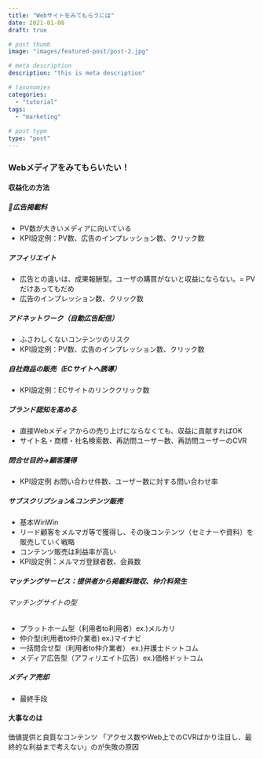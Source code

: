 ```yaml
---
title: "Webサイトをみてもらうには"
date: 2021-01-08
draft: true

# post thumb
image: "images/featured-post/post-2.jpg"

# meta description
description: "this is meta description"

# taxonomies
categories: 
  - "tutorial"
tags:
  - "marketing"
  
# post type
type: "post"
---
```


### Webメディアをみてもらいたい！

#### 収益化の方法

##### 広告掲載料
* PV数が大きいメディアに向いている
* KPI設定例：PV数、広告のインプレッション数、クリック数

##### アフィリエイト
* 広告との違いは、成果報酬型。ユーザの購買がないと収益にならない。= PVだけあってもだめ
* 広告のインプレッション数、クリック数

##### アドネットワーク（自動広告配信）
* ふさわしくないコンテンツのリスク
* KPI設定例：PV数、広告のインプレッション数、クリック数

##### 自社商品の販売（ECサイトへ誘導）
* KPI設定例：ECサイトのリンククリック数

##### ブランド認知を高める
* 直接Webメディアからの売り上げにならなくても、収益に貢献すればOK
* サイト名・商標・社名検索数、再訪問ユーザー数、再訪問ユーザーのCVR

##### 問合せ目的->顧客獲得
* KPI設定例 お問い合わせ件数、ユーザー数に対する問い合わせ率

##### サブスクリプション&コンテンツ販売
* 基本WinWin
* リード顧客をメルマガ等で獲得し、その後コンテンツ（セミナーや資料）を販売していく戦略
* コンテンツ販売は利益率が高い
* KPI設定例：メルマガ登録者数、会員数

##### マッチングサービス：提供者から掲載料徴収、仲介料発生

###### マッチングサイトの型
* プラットホーム型（利用者to利用者）ex.)メルカリ
* 仲介型(利用者to仲介業者) ex.)マイナビ
* 一括問合せ型（利用者to仲介業者） ex.)弁護士ドットコム
* メディア広告型（アフィリエイト広告）ex.)価格ドットコム

##### メディア売却
* 最終手段



#### 大事なのは

価値提供と良質なコンテンツ
「アクセス数やWeb上でのCVRばかり注目し、最終的な利益まで考えない」のが失敗の原因




